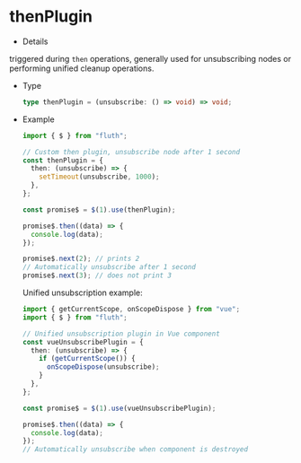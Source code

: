 # thenPlugin

- Details

triggered during `then` operations, generally used for unsubscribing nodes or performing unified cleanup operations.

- Type

  ```typescript
  type thenPlugin = (unsubscribe: () => void) => void;
  ```

- Example

  ```typescript
  import { $ } from "fluth";

  // Custom then plugin, unsubscribe node after 1 second
  const thenPlugin = {
    then: (unsubscribe) => {
      setTimeout(unsubscribe, 1000);
    },
  };

  const promise$ = $(1).use(thenPlugin);

  promise$.then((data) => {
    console.log(data);
  });

  promise$.next(2); // prints 2
  // Automatically unsubscribe after 1 second
  promise$.next(3); // does not print 3
  ```

  Unified unsubscription example:

  ```typescript
  import { getCurrentScope, onScopeDispose } from "vue";
  import { $ } from "fluth";

  // Unified unsubscription plugin in Vue component
  const vueUnsubscribePlugin = {
    then: (unsubscribe) => {
      if (getCurrentScope()) {
        onScopeDispose(unsubscribe);
      }
    },
  };

  const promise$ = $(1).use(vueUnsubscribePlugin);

  promise$.then((data) => {
    console.log(data);
  });
  // Automatically unsubscribe when component is destroyed
  ```
